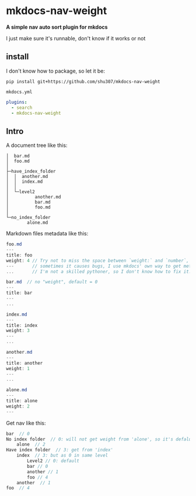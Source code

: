 # mkdocs-nav-weight

**A simple nav auto sort  plugin for mkdocs** 

I just make sure it's runnable, don't know if it works or not

## install

I  don't know how to package, so let it be:

```shell
pip install git+https://github.com/shu307/mkdocs-nav-weight
```

`mkdocs.yml`

```yaml
plugins:
  - search
  - mkdocs-nav-weight
```



## Intro

A document tree like this:
```
│  bar.md
│  foo.md
│
├─have_index_folder
│  │  another.md
│  │  index.md
│  │
│  └─level2
│          another.md
│          bar.md
│          foo.md
│
└─no_index_folder
        alone.md
```
Markdown files metadata like this:
```csharp
foo.md
---
title: foo
weight: 4 // Try not to miss the space between `weight:` and `number`, 
---		  // sometimes it causes bugs, I use mkdocs' own way to get metadata,
...		  // I'm not a skilled pythoner, so I don't know how to fix it.

bar.md  // no "weight", default = 0
---
title: bar
---
...

index.md 
---
title: index
weight: 3
---
...

another.md
---
title: another
weight: 1
---
...

alone.md
---
title: alone
weight: 2
---
```

Get nav like this:

```c#
bar  // 0
No index folder  // 0: will not get weight from 'alone', so it's defalut 0
	alone  // 2
Have index folder  // 3: get from 'index'
	index  // 3: but as 0 in same level
    	Level2 // 0: default
		bar // 0
		another // 1
		foo // 4
	another  // 1
foo  // 4
```

